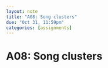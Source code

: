 ```yaml
---
layout: note
title: "A08: Song clusters"
due: "Oct 31, 11:59pm"
categories: [assignments]
---
```


# A08: Song clusters

